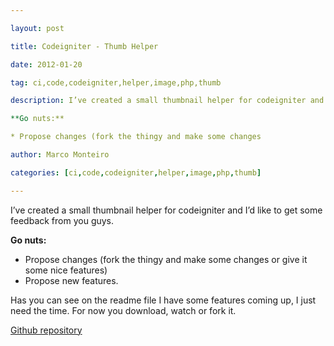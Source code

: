 ---
layout: post
title: Codeigniter - Thumb Helper
date: 2012-01-20
tag: ci,code,codeigniter,helper,image,php,thumb
description: I’ve created a small thumbnail helper for codeigniter and I’d like to get some feedback from you guys.

**Go nuts:**

* Propose changes (fork the thingy and make some changes
author: Marco Monteiro
categories: [ci,code,codeigniter,helper,image,php,thumb]
---

I’ve created a small thumbnail helper for codeigniter and I’d like to get some feedback from you guys.

**Go nuts:**

* Propose changes (fork the thingy and make some changes or give it some nice features)
* Propose new features.

Has you can see on the readme file I have some features coming up, I just need the time. For now you download, watch or fork it.

[Github repository](http://www.github.com/mpmont/thumb_helper)